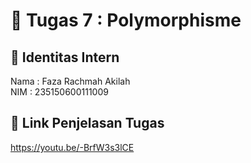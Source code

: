 # 📁 Tugas 7 : Polymorphisme

## 👤 Identitas Intern
Nama : Faza Rachmah Akilah            
NIM  : 235150600111009

## 🔗 Link Penjelasan Tugas

https://youtu.be/-BrfW3s3lCE
